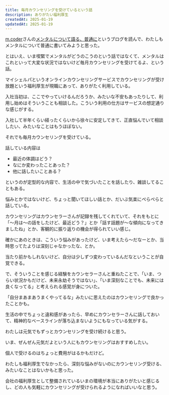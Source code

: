 ```yaml
---
title: 毎月カウンセリングを受けているという話
description: ありがたい福利厚生
createdAt: 2025-01-19
updatedAt: 2025-01-19
---
```


[m.coder](https://x.com/_m_coder)さんの[メンタルについて語る、普通に](https://nanaten.github.io/blog/mental-health/)というブログを読んで、わたしもメンタルについて普通に書いてみようと思った。

とはいえ、いま喫緊でメンタルがどうのこうのという話ではなくて、メンタルはこれといって大変な状況ではないけど毎月カウンセリングを受けてるよ、という話。

マイシェルパというオンラインカウンセリングサービスでカウンセリングが受け放題という福利厚生が現職にあって、ありがたく利用している。

入社当初は、ここでやっていけるんだろうか、みたいな不安もあったりして、利用し始めはそういうことも相談した。こういう利用の仕方はサービスの想定通りな感じがする。

入社して半年くらい経ったくらいから徐々に安定してきて、正直悩んでいて相談したい、みたいなことはもうほぼない。

それでも毎月カウンセリングを受けている。

話している内容は
- 最近の体調はどう？
- なにか変わったことあった？
- 他に話したいことある？

というのが定型的な内容で、生活の中で気づいたことを話したり、雑談してることもある。

悩みとかではないけど、ちょっと聞いてほしい話とか、だいぶ気楽にぺらぺらと話している。

カウンセリングはカウンセラーさんが記録を残してくれていて、それをもとに「～月は～の話をしたけど、最近どう？」とか「話す話題が～な傾向になってきましたね」とか、客観的に振り返りの機会が得られていい感じ。

確かにあのときは、こういう悩みがあったけど、いま考えたら～だなーとか、当時思ってたよりは深刻じゃなかったな、とか。

当たり前かもしれないけど、自分は少しずつ変わっているんだなということが自覚できる。

で、そういうことを感じる経験をカウンセラーさんと重ねたことで、「いま、つらい状況かもだけど、未来永劫そうではない」、「いま深刻なことでも、未来には良くなってる」と考えられる感覚が身についた。

「自分まあまあうまくやってるな」みたいに思えたのはカウンセリングで良かったことかも。

生活の中でちょっと違和感があったら、早めにカウンセラーさんに話しておいて、精神的なベースラインが落ち込まないようにもなっている気がする。

わたしは元気でもずっとカウンセリングを受け続けると思う。

いま、ぜんぜん元気だよという人にもカウンセリングはおすすめしたい。

個人で受けるのはちょっと費用がはるかもだけど。

わたしも福利厚生でなかったら、深刻な悩みがないのにカウンセリング受ける、みたいなことはないかもと思った。

会社の福利厚生として整備されているいまの環境が本当にありがたいと感じるし、どの人も気軽にカウンセリングが受けられるようになればいいなと思う。
